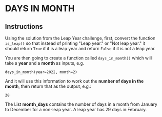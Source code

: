 # DAYS IN MONTH

## Instructions

Using the solution from the Leap Year challenge, first, convert the function `is_leap()` so that instead of printing "Leap year." or "Not leap year." it should return `True` if it is a leap year and return `False` if it is not a leap year.

You are then going to create a function called `days_in_month()` which will take a **year** and a **month** as inputs, e.g.

```
days_in_month(year=2022, month=2)
```

And it will use this information to work out the **number of days in the month**, then return that as the output, e.g.:

```
28
```

The List **month_days** contains the number of days in a month from January to December for a non-leap year. A leap year has 29 days in February.
